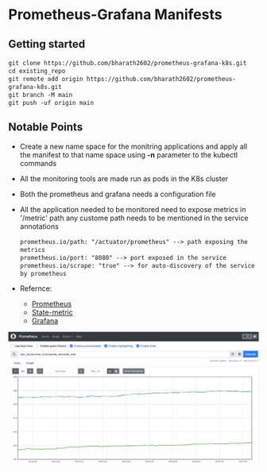# Prometheus-Grafana Manifests


## Getting started

```
git clone https://github.com/bharath2602/prometheus-grafana-k8s.git
cd existing_repo
git remote add origin https://github.com/bharath2602/prometheus-grafana-k8s.git
git branch -M main
git push -uf origin main
```

## Notable Points

- Create a new name space for the monitring applications and apply all the manifest to that name space using **-n** parameter to the kubectl commands 
- All the monitoring tools are made run as pods in the K8s cluster
- Both the prometheus and grafana needs a configuration file
- All the application needed to be monitored need to expose metrics in '/metric' path any custome path needs to be mentioned in the service annotations

    ```
    prometheus.io/path: "/actuator/prometheus" --> path exposing the metrics
    prometheus.io/port: "8080" --> port exposed in the service
    prometheus.io/scrape: "true" --> for auto-discovery of the service by prometheus
    ```

- Refernce:

    - [Prometheus](https://devopscube.com/setup-prometheus-monitoring-on-kubernetes/)
    - [State-metric](https://devopscube.com/setup-kube-state-metrics/)
    - [Grafana](https://devopscube.com/setup-grafana-kubernetes/)


![alt text](https://github.com/bharath2602/prometheus-grafana-k8s/blob/main/Outputs/Screenshot%202023-02-25%20at%203.15.35%20PM.png?raw=true)

